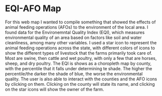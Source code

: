# EQI-AFO Map

For this web map I wanted to compile something that showed the effects of animal feeding operations (AFOs) to the environment of the local area. I found data for the Environemntal Quality Index (EQI), which measures environmental quality of an area based on factors like soil and water cleanliness, among many other variables. I used a star icon to represent the animal feeding operations across the state, with different colors of icons to show the different types of livestock that the farms primarily took care of. Most are swine, then cattle and wet poultry, with only a few that are horses, sheep, and dry poultry. The EQI is shows as a choropleth map by county, with the percentile that it falls under determining te shade. The higher the percentile/the darker the shade of blue, the worse the environmental quality. The user is also able to interact with the counties and the AFO icons by clicking on them. Clicking on the county will state its name, and clicking on the star icons will show the owner of the farm. 
